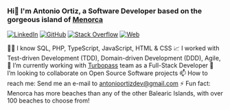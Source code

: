### Hi👋 I'm Antonio Ortiz, a Software Developer based on the gorgeous island of [Menorca](https://en.wikipedia.org/wiki/Menorca)

[![LinkedIn](https://img.shields.io/badge/LinkedIn-0e76a8?style=for-the-badge&logo=linkedin)](https://linkedin.com/in/antoniortiz)
[![GitHub](https://img.shields.io/badge/GitHub-000000?style=for-the-badge&logo=github)](https://github.com/antonioortizdev)
[![Stack Overflow](https://img.shields.io/badge/Stack%20Overflow-FFFFFF?style=for-the-badge&logo=stackoverflow)](https://stackoverflow.com/users/7752398/antonio-ortiz)
[![Web](https://img.shields.io/badge/Web-21759B?style=for-the-badge&logo=rss&logoColor=white)](https://antonioortiz.dev)

👩‍💻 I know SQL, PHP, TypeScript, JavaScript, HTML & CSS
📈 I worked with Test-driven Development (TDD), Domain-driven Development (DDD), Agile, 
🔭 I’m currently working with [Turbopass](https://turbopass.com) team as a Full-Stack Developer
👯 I’m looking to collaborate on Open Source Software projects
📫 How to reach me: Send me an e-mail to [antonioortizdev@gmail.com](mailto:antonioortizdev@gmail.com)
⚡ Fun fact: Menorca has more beaches than any of the other Balearic Islands, with over 100 beaches to choose from!

<!--
**antonioortizdev/antonioortizdev** is a ✨ _special_ ✨ repository because its `README.md` (this file) appears on your GitHub profile.

Here are some ideas to get you started:

- 🔭 I’m currently working on ...
- 🌱 I’m currently learning ...
- 👯 I’m looking to collaborate on ...
- 🤔 I’m looking for help with ...
- 💬 Ask me about ...
- 📫 How to reach me: ...
- 😄 Pronouns: ...
- ⚡ Fun fact: ...
-->
